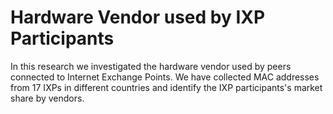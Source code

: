 # Hardware Vendor used by IXP Participants  

In this research we investigated the hardware vendor used by peers connected to Internet Exchange Points. We have collected MAC addresses from 17 IXPs in different countries and identify the IXP participants's market share by vendors. 
